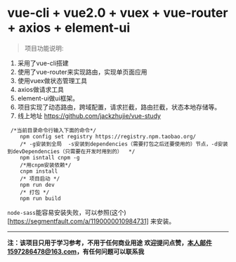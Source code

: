 # vue-cli + vue2.0 + vuex + vue-router + axios + element-ui

> 项目功能说明:

 1. 采用了vue-cli搭建
 2. 使用了vue-router来实现路由，实现单页面应用
 3. 使用vuex做状态管理工具
 4. axios做请求工具
 5. element-ui做ui框架。
 6. 项目实现了动态路由，跨域配置，请求拦截，路由拦截，状态本地存储等。
 7. 线上地址  https://github.com/jackzhujie/vue-study
```
 /*当前目录命令行输入下面的命令*/
    npm config set registry https://registry.npm.taobao.org/
    /* -g安装到全局  -s安装到dependencies（需要打包之后还要使用的）节点，-d安装到devDependencies（只需要在开发时用到的）  */
    npm isntall cnpm -g
    /*用cnpm安装依赖*/
    cnpm install
    /* 项目启动 */
    npm run dev
    /* 打包 */
    npm run build
```
`node-sass`能容易安装失败，可以参照(这个)[https://segmentfault.com/a/1190000010984731] 来安装。
    
    


----------
**注：该项目只用于学习参考，不用于任何商业用途**
**欢迎提问点赞，本人邮件1597286478@163.com，有任何问题可以联系我**
